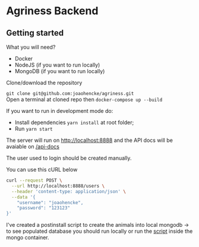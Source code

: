 # Agriness Backend

## Getting started

What you will need?
* Docker 
* NodeJS (if you want to run locally)
* MongoDB (if you want to run locally)

Clone/download the repository 

`git clone git@github.com:joaohencke/agriness.git`  
Open a terminal at cloned repo then `docker-compose up --build`

If you want to run in development mode do:
* Install dependencies `yarn install` at root folder;
* Run `yarn start`

The server will run on [http://localhost:8888](http://localhost:8888) and the API docs will be avaiable on [/api-docs](http://localhost:8888/api-docs)

The user used to login should be created manually.

You can use this cURL below
```bash
curl --request POST \
  --url http://localhost:8888/users \
  --header 'content-type: application/json' \
  --data '{
	"username": "joaohencke",
	"password": "123123"
}'
```

I've created a postinstall script to create the animals into local mongodb -> to see populated database you should run locally or run the [script](./scripts/animals.js) inside the mongo container.